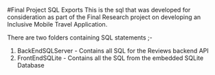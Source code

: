 #Final Project SQL Exports 
This is the sql that was developed for consideration as part of the Final Research project on developing an Inclusive Mobile Travel Application.

There are two folders containing SQL statements ;-

1. BackEndSQLServer - Contains all SQL for the Reviews backend API
2. FrontEndSQLite - Contains all the SQL from the embedded SQLite Database 


